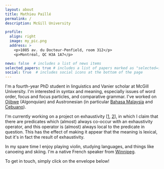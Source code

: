 ```yaml
---
layout: about
title: Mathieu Paillé
permalink: /
description: McGill University

profile:
  align: right
  image: my_pic.png
  address: >
    <p>1085 av. du Docteur-Penfield, room 312</p>
    <p>Montréal, QC H3A 1A7</p>

news: false  # includes a list of news items
selected_papers: true # includes a list of papers marked as "selected={true}"
social: true  # includes social icons at the bottom of the page
---
```


I'm a fourth-year PhD student in linguistics and Vanier scholar at McGill University. I'm interested in syntax and meaning, especially issues of word order, focus and focus particles, and comparative grammar. I've worked on <a href="https://en.wikipedia.org/wiki/Ojibwe_language">Ojibwe</a> (Algonquian) and Austronesian (in particular <a href="https://en.wikipedia.org/wiki/Malay_language">Bahasa Malaysia</a> and <a href="https://en.wikipedia.org/wiki/Cebuano_language">Cebuano</a>).

I'm currently working on a project on exhaustivity [<a href="/assets/pdf/Paillé-WCCFL38.pdf">1</a>, <a href="/assets/pdf/Paillé-SALT30.pdf">2</a>], in which I claim that there are predicates which (almost) always co-occur with an exhaustivity operator, and this operator is (almost) always local to the predicate in question. This has the effect of making it appear that the meaning is lexical, but it's in fact the result of exhaustivity.

In my spare time I enjoy playing violin, studying languages, and things like canoeing and skiing. I'm a native French speaker from <a href="https://en.wikipedia.org/wiki/Winnipeg">Winnipeg</a>.

To get in touch, simply click on the envelope below!

